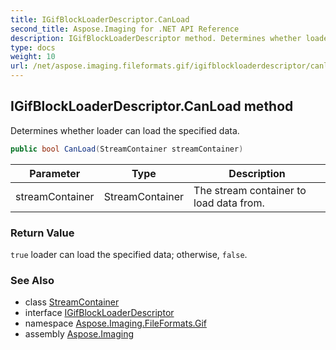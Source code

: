 ```yaml
---
title: IGifBlockLoaderDescriptor.CanLoad
second_title: Aspose.Imaging for .NET API Reference
description: IGifBlockLoaderDescriptor method. Determines whether loader can load the specified data
type: docs
weight: 10
url: /net/aspose.imaging.fileformats.gif/igifblockloaderdescriptor/canload/
---
```

## IGifBlockLoaderDescriptor.CanLoad method

Determines whether loader can load the specified data.

```csharp
public bool CanLoad(StreamContainer streamContainer)
```

| Parameter | Type | Description |
| --- | --- | --- |
| streamContainer | StreamContainer | The stream container to load data from. |

### Return Value

`true` loader can load the specified data; otherwise, `false`.

### See Also

* class [StreamContainer](../../../aspose.imaging/streamcontainer/)
* interface [IGifBlockLoaderDescriptor](../)
* namespace [Aspose.Imaging.FileFormats.Gif](../../igifblockloaderdescriptor/)
* assembly [Aspose.Imaging](../../../)


